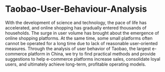 # Taobao-User-Behaviour-Analysis
 With the development of science and technology, the pace of life has accelerated, and online shopping has gradually entered thousands of households. The surge in user volume has brought about the emergence of online shopping platforms. At the same time, some small platforms often cannot be operated for a long time due to lack of reasonable user-oriented measures. Through the analysis of user behavior of Taobao, the largest e-commerce platform in China, we try to find practical methods and provide suggestions to help e-commerce platforms increase sales, consolidate loyal users, and ultimately achieve long-term, profitable operating models.
